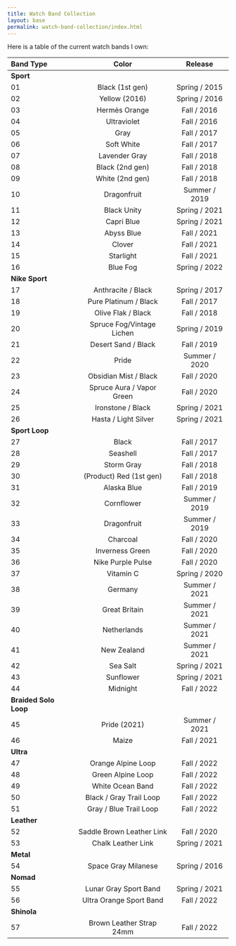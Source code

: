 ```yaml
---
title: Watch Band Collection
layout: base
permalink: watch-band-collection/index.html
---
```


Here is a table of the current watch bands I own:

| Band Type             | Color                     | Release       |
|:----------------------|:-------------------------:|:-------------:|
| **Sport**             |||
| 01                    | Black (1st gen)           | Spring / 2015 |
| 02                    | Yellow (2016)             | Spring / 2016 |
| 03                    | Hermès Orange             |   Fall / 2016 |
| 04                    | Ultraviolet               |   Fall / 2016 |
| 05                    | Gray                      |   Fall / 2017 |
| 06                    | Soft White                |   Fall / 2017 |
| 07                    | Lavender Gray             |   Fall / 2018 |
| 08                    | Black (2nd gen)           |   Fall / 2018 |
| 09                    | White (2nd gen)           |   Fall / 2018 |
| 10                    | Dragonfruit               | Summer / 2019 |
| 11                    | Black Unity               | Spring / 2021 |
| 12                    | Capri Blue                | Spring / 2021 |
| 13                    | Abyss Blue                |   Fall / 2021 |
| 14                    | Clover                    |   Fall / 2021 |
| 15                    | Starlight                 |   Fall / 2021 |
| 16                    | Blue Fog                  | Spring / 2022 |
| **Nike Sport**        |||
| 17                    | Anthracite / Black        | Spring / 2017 |
| 18                    | Pure Platinum / Black     |   Fall / 2017 |
| 19                    | Olive Flak / Black        |   Fall / 2018 |
| 20                    | Spruce Fog/Vintage Lichen | Spring / 2019 |
| 21                    | Desert Sand / Black       |   Fall / 2019 |
| 22                    | Pride                     | Summer / 2020 |
| 23                    | Obsidian Mist / Black     |   Fall / 2020 |
| 24                    | Spruce Aura / Vapor Green |   Fall / 2020 |
| 25                    | Ironstone / Black         | Spring / 2021 |
| 26                    | Hasta / Light Silver      | Spring / 2021 |
| **Sport Loop**        |||
| 27                    | Black                     |   Fall / 2017 | 
| 28                    | Seashell                  |   Fall / 2017 | 
| 29                    | Storm Gray                |   Fall / 2018 | 
| 30                    | (Product) Red (1st gen)   |   Fall / 2018 | 
| 31                    | Alaska Blue               |   Fall / 2019 |
| 32                    | Cornflower                | Summer / 2019 |
| 33                    | Dragonfruit               | Summer / 2019 |
| 34                    | Charcoal                  |   Fall / 2020 |
| 35                    | Inverness Green           |   Fall / 2020 |
| 36                    | Nike Purple Pulse         |   Fall / 2020 |
| 37                    | Vitamin C                 | Spring / 2020 |
| 38                    | Germany                   | Summer / 2021 |
| 39                    | Great Britain             | Summer / 2021 |
| 40                    | Netherlands               | Summer / 2021 |
| 41                    | New Zealand               | Summer / 2021 |
| 42                    | Sea Salt                  | Spring / 2021 | 
| 43                    | Sunflower                 | Spring / 2021 |
| 44                    | Midnight                  |   Fall / 2022 |
| **Braided Solo Loop** |||
| 45                    | Pride (2021)              | Summer / 2021 |
| 46                    | Maize                     |   Fall / 2021 |
| **Ultra**             |||
| 47                    | Orange Alpine Loop        |   Fall / 2022 |
| 48                    | Green Alpine Loop         |   Fall / 2022 |
| 49                    | White Ocean Band          |   Fall / 2022 |
| 50                    | Black / Gray Trail Loop   |   Fall / 2022 |
| 51                    | Gray / Blue Trail Loop    |   Fall / 2022 |
| **Leather**           |||
| 52                    | Saddle Brown Leather Link |   Fall / 2020 |
| 53                    | Chalk Leather Link        | Spring / 2021 |
| **Metal**             |||
| 54                    | Space Gray Milanese       | Spring / 2016 |
| **Nomad**             |||
| 55                    | Lunar Gray Sport Band     | Spring / 2021 |
| 56                    | Ultra Orange Sport Band   |   Fall / 2022 |
| **Shinola**           |||
| 57                    | Brown Leather Strap 24mm  |   Fall / 2022 |
